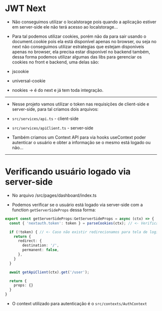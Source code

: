 # JWT Next

- Não conseguimos utilizar o localstorage pois quando a aplicação estiver em server-side ele não terá acesso ao localstorage...
- Para tal podemos utilizar cookies, porém não da para sair usando o document.cookie pois ela está disponível apenas no browser, ou seja no next não conseguimos utilizar estrategias que estejam disponíveis apenas no browser, ela precisa estar disponível no backend também, dessa forma podemos utilizar algumas das libs para gerenciar os cookies no front e backend, uma delas são:

- jscookie
- universal-cookie
- nookies -> é do next e já tem toda integração.

---

- Nesse projeto vamos utilizar o token nas requisições de client-side e server-side, para tal criamos dois arquivos:

- `src/services/api.ts` - client-side
- `src/services/apiClient.ts` - server-side

- Também criamos um Context API para via hooks useContext poder autenticar o usuário e obter a informação se o mesmo está logado ou não...

---

# Verificando usuário logado via server-side

- No arquivo /src/pages/dashboard/index.ts

- Podemos verificar se o usuário está logado via server-side com a function `getServerSideProps` dessa forma:

```ts
export const getServerSideProps:GetServerSideProps = async (ctx) => {
  const { 'nextauth.token': token } = parseCookies(ctx); // <- Verificar o cookie de autenticação

  if (!token) { // <- Caso não existir redirecionamos para tela de login
    return {
      redirect: {
        destination: '/',
        permanent: false,
      },
    }
  }

  await getApiClient(ctx).get('/user');

  return {
    props: {}
  }
}
```

- O context utilizado para autenticação é o `src/contexts/AuthContext`